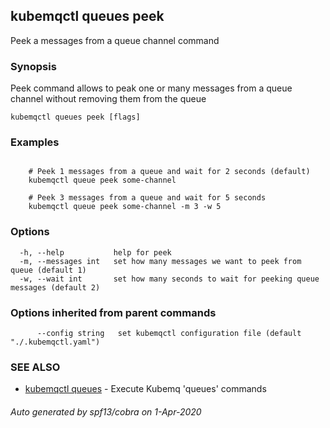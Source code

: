 ## kubemqctl queues peek

Peek a messages from a queue channel command

### Synopsis

Peek command allows to peak one or many messages from a queue channel without removing them from the queue

```
kubemqctl queues peek [flags]
```

### Examples

```

	# Peek 1 messages from a queue and wait for 2 seconds (default)
	kubemqctl queue peek some-channel

	# Peek 3 messages from a queue and wait for 5 seconds
	kubemqctl queue peek some-channel -m 3 -w 5

```

### Options

```
  -h, --help           help for peek
  -m, --messages int   set how many messages we want to peek from queue (default 1)
  -w, --wait int       set how many seconds to wait for peeking queue messages (default 2)
```

### Options inherited from parent commands

```
      --config string   set kubemqctl configuration file (default "./.kubemqctl.yaml")
```

### SEE ALSO

* [kubemqctl queues](kubemqctl_queues.md)	 - Execute Kubemq 'queues' commands

###### Auto generated by spf13/cobra on 1-Apr-2020
